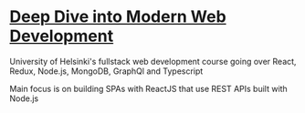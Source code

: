 # [Deep Dive into Modern Web Development](https://fullstackopen.com/en/)

University of Helsinki's fullstack web development course going over React, Redux, Node.js, MongoDB, GraphQl and Typescript

Main focus is on building SPAs with ReactJS that use REST APIs built with Node.js
